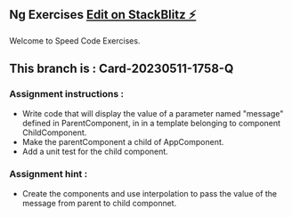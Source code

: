 ## Ng Exercises  [Edit on StackBlitz ⚡️](https://stackblitz.com/edit/ng-exercise1)
Welcome to Speed Code Exercises.

## This branch is : Card-20230511-1758-Q

### Assignment instructions :
- Write code that will display the value of a parameter named "message" defined in ParentComponent, in in a template belonging to component ChildComponent.
- Make the parentComponent a child of AppComponent.
- Add a unit test for the child component.

### Assignment hint :
- Create the components and use interpolation to pass the value of the message from parent to child componnet.
